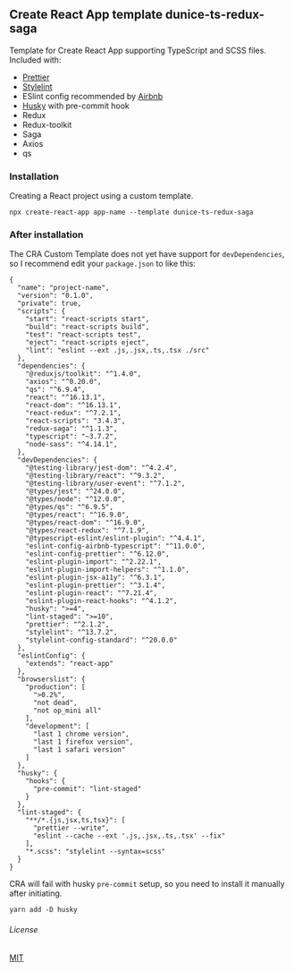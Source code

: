## Create React App template dunice-ts-redux-saga  

Template for Create React App supporting TypeScript and SCSS files.  
Included with:  
 - [Prettier](https://github.com/prettier/prettier)  
 - [Stylelint](https://github.com/stylelint/stylelint)  
 - ESlint config recommended by [Airbnb](https://github.com/iamturns/eslint-config-airbnb-typescript)  
 - [Husky](https://github.com/typicode/husky) with pre-commit hook
 - Redux
 - Redux-toolkit
 - Saga
 - Axios
 - qs

### Installation  

Creating a React project using a custom template.  

```
npx create-react-app app-name --template dunice-ts-redux-saga
```

### After installation  
The CRA Custom Template does not yet have support for `devDependencies`, so I recommend edit your `package.json` to like this:  
```
{
  "name": "project-name",
  "version": "0.1.0",
  "private": true,
  "scripts": {
    "start": "react-scripts start",
    "build": "react-scripts build",
    "test": "react-scripts test",
    "eject": "react-scripts eject",
    "lint": "eslint --ext .js,.jsx,.ts,.tsx ./src"
  },
  "dependencies": {
    "@reduxjs/toolkit": "^1.4.0",
    "axios": "^0.20.0",
    "qs": "^6.9.4",
    "react": "^16.13.1",
    "react-dom": "^16.13.1",
    "react-redux": "^7.2.1",
    "react-scripts": "3.4.3",
    "redux-saga": "^1.1.3",
    "typescript": "~3.7.2",
    "node-sass": "^4.14.1",
  },
  "devDependencies": {
    "@testing-library/jest-dom": "^4.2.4",
    "@testing-library/react": "^9.3.2",
    "@testing-library/user-event": "^7.1.2",
    "@types/jest": "^24.0.0",
    "@types/node": "^12.0.0",
    "@types/qs": "^6.9.5",
    "@types/react": "^16.9.0",
    "@types/react-dom": "^16.9.0",
    "@types/react-redux": "^7.1.9",
    "@typescript-eslint/eslint-plugin": "^4.4.1",
    "eslint-config-airbnb-typescript": "^11.0.0",
    "eslint-config-prettier": "^6.12.0",
    "eslint-plugin-import": "^2.22.1",
    "eslint-plugin-import-helpers": "^1.1.0",
    "eslint-plugin-jsx-a11y": "^6.3.1",
    "eslint-plugin-prettier": "^3.1.4",
    "eslint-plugin-react": "^7.21.4",
    "eslint-plugin-react-hooks": "^4.1.2",
    "husky": ">=4",
    "lint-staged": ">=10",
    "prettier": "^2.1.2",
    "stylelint": "^13.7.2",
    "stylelint-config-standard": "^20.0.0"
  },
  "eslintConfig": {
    "extends": "react-app"
  },
  "browserslist": {
    "production": [
      ">0.2%",
      "not dead",
      "not op_mini all"
    ],
    "development": [
      "last 1 chrome version",
      "last 1 firefox version",
      "last 1 safari version"
    ]
  },
  "husky": {
    "hooks": {
      "pre-commit": "lint-staged"
    }
  },
  "lint-staged": {
    "**/*.{js,jsx,ts,tsx}": [
      "prettier --write",
      "eslint --cache --ext '.js,.jsx,.ts,.tsx' --fix"
    ],
    "*.scss": "stylelint --syntax=scss"
  }
}
```  

CRA will fail with husky `pre-commit` setup, so you need to install it manually after initiating.  

```
yarn add -D husky
```
  
###### License  
[MIT](https://choosealicense.com/licenses/mit)
